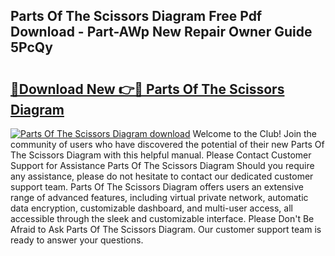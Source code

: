 ## Parts Of The Scissors Diagram Free Pdf Download - Part-AWp New Repair Owner Guide 5PcQy

# <h2><a href="http://dft1bcr.blite.top/?on=Parts+Of+The+Scissors+Diagram">🔗Download New 👉🔴 Parts Of The Scissors Diagram</a></h2>

[![Parts Of The Scissors Diagram download](https://i.imgur.com/lujVjoI.png)](http://dft1bcr.blite.top/?on=Parts+Of+The+Scissors+Diagram)
Welcome to the Club! Join the community of users who have discovered the potential of their new Parts Of The Scissors Diagram with this helpful manual. Please Contact Customer Support for Assistance Parts Of The Scissors Diagram Should you require any assistance, please do not hesitate to contact our dedicated customer support team. Parts Of The Scissors Diagram offers users an extensive range of advanced features, including virtual private network, automatic data encryption, customizable dashboard, and multi-user access, all accessible through the sleek and customizable interface. Please Don't Be Afraid to Ask Parts Of The Scissors Diagram. Our customer support team is ready to answer your questions.
